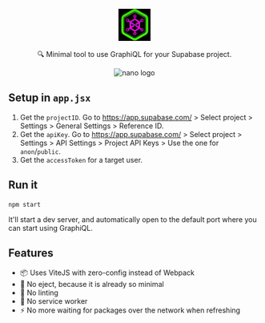 <p align="center">
  <img alt="nano logo" src="./static/logo.png" width="64">
</p>
<p align="center">
  🔍 Minimal tool to use GraphiQL for your Supabase project.
</p>
<p align="center">
  <img alt="nano logo" src="https://badge.fury.io/js/supabase_graphiql.svg" width="128">
</p>

## Setup in `app.jsx`

1. Get the `projectID`. Go to https://app.supabase.com/ > Select project > Settings > General Settings > Reference ID.
2. Get the `apiKey`. Go to https://app.supabase.com/ > Select project > Settings > API Settings > Project API Keys > Use the one for `anon`/`public`.
3. Get the `accessToken` for a target user.

## Run it

```
npm start
```

It'll start a dev server, and automatically open to the default port where you can start using GraphiQL.

## Features

- 📦 Uses ViteJS with zero-config instead of Webpack
- 🚫 No eject, because it is already so minimal
- 🚫 No linting
- 🚫 No service worker
- ⚡️ No more waiting for packages over the network when refreshing
